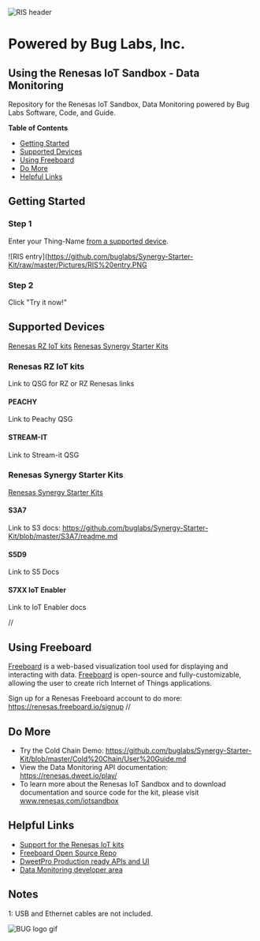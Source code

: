 ![RIS header](https://github.com/buglabs/Synergy-Starter-Kit/raw/master/Pictures/RIS%20header.PNG)

# Powered by Bug Labs, Inc. 
## Using the Renesas IoT Sandbox - Data Monitoring

Repository for the Renesas IoT Sandbox, Data Monitoring powered by Bug Labs Software, Code, and Guide.

**Table of Contents** 
- [Getting Started](#getting-started)
- [Supported Devices](#supported-devices)
- [Using Freeboard](#using-freeboard)
- [Do More](#do-more)
- [Helpful Links](#helpful-links)

## Getting Started

### Step 1 

Enter your Thing-Name [from a supported device](#compatible-devices).

![RIS entry](https://github.com/buglabs/Synergy-Starter-Kit/raw/master/Pictures/RIS%20entry.PNG

### Step 2 

Click "Try it now!"

## Supported Devices

[Renesas RZ IoT kits](*renesas-rz-iot-kits)
[Renesas Synergy Starter Kits](*renesas-synergy-starter-kit)


### Renesas RZ IoT kits

Link to QSG for RZ or RZ Renesas links 

#### PEACHY

Link to Peachy QSG

#### STREAM-IT

Link to Stream-it QSG

### Renesas Synergy Starter Kits

[Renesas Synergy Starter Kits](https://github.com/buglabs/Synergy-Starter-Kit)

#### S3A7

Link to S3 docs: https://github.com/buglabs/Synergy-Starter-Kit/blob/master/S3A7/readme.md

#### S5D9

Link to S5 Docs

#### S7XX IoT Enabler

Link to IoT Enabler docs

//
## Using Freeboard

[Freeboard](https://freeboard.io) is a web-based visualization tool used for displaying and interacting with data. [Freeboard](https://freeboard.io) is open-source and fully-customizable, allowing the user to create rich Internet of Things applications.

Sign up for a Renesas Freeboard account to do more:
https://renesas.freeboard.io/signup
//


## Do More

* Try the Cold Chain Demo: https://github.com/buglabs/Synergy-Starter-Kit/blob/master/Cold%20Chain/User%20Guide.md
* View the Data Monitoring API documentation: https://renesas.dweet.io/play/
* To learn more about the Renesas IoT Sandbox and to download documentation and source code for the kit, please visit www.renesas.com/iotsandbox

## Helpful Links

* [Support for the Renesas IoT kits](http://renesasrulz.com/iot/)
* [Freeboard Open Source Repo](https://github.com/Freeboard/freeboard)
* [DweetPro Production ready APIs and UI](https://dweetpro.io)
* [Data Monitoring developer area](https://renesas.dweet.io/) 


## Notes

<a name="myfootnote1">1</a>: USB and Ethernet cables are not included.


![BUG logo gif](https://github.com/buglabs/Synergy-Starter-Kit/raw/master/Pictures/BUG_logo_gif.gif)
